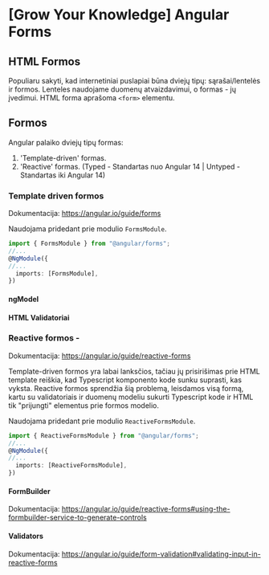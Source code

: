 # [Grow Your Knowledge] Angular Forms

## HTML Formos

Populiaru sakyti, kad internetiniai puslapiai būna dviejų tipų: sąrašai/lentelės ir formos. Lenteles naudojame duomenų atvaizdavimui, o formas - jų įvedimui.
HTML forma aprašoma `<form>` elementu.

## Formos

Angular palaiko dviejų tipų formas:

1. 'Template-driven' formas.
2. 'Reactive' formas. (Typed - Standartas nuo Angular 14 | Untyped - Standartas iki Angular 14)

### Template driven formos

Dokumentacija: https://angular.io/guide/forms

Naudojama pridedant prie modulio `FormsModule`.

```ts
import { FormsModule } from "@angular/forms";
//...
@NgModule({
//...
  imports: [FormsModule],
})
```

#### ngModel

#### HTML Validatoriai

### Reactive formos -

Dokumentacija: https://angular.io/guide/reactive-forms

Template-driven formos yra labai lanksčios, tačiau jų prisirišimas prie HTML template reiškia, kad Typescript komponento kode sunku suprasti, kas vyksta.
Reactive formos sprendžia šią problemą, leisdamos visą formą, kartu su validatoriais ir duomenų modeliu sukurti Typescript kode ir HTML tik "prijungti" elementus prie formos modelio.

Naudojama pridedant prie modulio `ReactiveFormsModule`.

```ts
import { ReactiveFormsModule } from "@angular/forms";
//...
@NgModule({
//...
  imports: [ReactiveFormsModule],
})
```

#### FormBuilder

Dokumentacija: https://angular.io/guide/reactive-forms#using-the-formbuilder-service-to-generate-controls

#### Validators

Dokumentacija: https://angular.io/guide/form-validation#validating-input-in-reactive-forms

